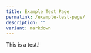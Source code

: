 ```yaml
---
title: Example Test Page
permalink: /example-test-page/
description: ""
variant: markdown
---
```

This is a test.!